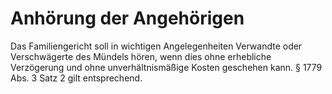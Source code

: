 # Anhörung der Angehörigen

Das Familiengericht soll in wichtigen Angelegenheiten Verwandte oder Verschwägerte des Mündels hören, wenn dies ohne erhebliche Verzögerung und ohne unverhältnismäßige Kosten geschehen kann. § 1779 Abs. 3 Satz 2 gilt entsprechend.